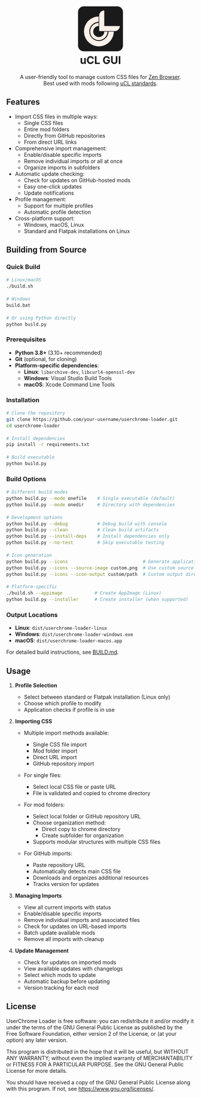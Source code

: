 <h1 align="center">
  <img width="120" height="120" src="assets/icon.svg">
  <br>
  uCL GUI
</h1>

<p align="center">
A user-friendly tool to manage custom CSS files for <a href="https://zen-browser.app/">Zen Browser</a>.<br>
Best used with mods following <a href="https://github.com/greeeen-dev/userchrome-loader/">uCL standards</a>.
</p>

## Features

- Import CSS files in multiple ways:
  - Single CSS files
  - Entire mod folders
  - Directly from GitHub repositories
  - From direct URL links
- Comprehensive import management:
  - Enable/disable specific imports
  - Remove individual imports or all at once
  - Organize imports in subfolders
- Automatic update checking:
  - Check for updates on GitHub-hosted mods
  - Easy one-click updates
  - Update notifications
- Profile management:
  - Support for multiple profiles
  - Automatic profile detection
- Cross-platform support:
  - Windows, macOS, Linux
  - Standard and Flatpak installations on Linux

## Building from Source

### Quick Build

```bash
# Linux/macOS
./build.sh

# Windows
build.bat

# Or using Python directly
python build.py
```

### Prerequisites

- **Python 3.8+** (3.10+ recommended)
- **Git** (optional, for cloning)
- **Platform-specific dependencies**:
  - **Linux**: `libarchive-dev`, `libcurl4-openssl-dev`
  - **Windows**: Visual Studio Build Tools
  - **macOS**: Xcode Command Line Tools

### Installation

```bash
# Clone the repository
git clone https://github.com/your-username/userchrome-loader.git
cd userchrome-loader

# Install dependencies
pip install -r requirements.txt

# Build executable
python build.py
```

### Build Options

```bash
# Different build modes
python build.py --mode onefile    # Single executable (default)
python build.py --mode onedir     # Directory with dependencies

# Development options
python build.py --debug           # Debug build with console
python build.py --clean           # Clean build artifacts
python build.py --install-deps    # Install dependencies only
python build.py --no-test         # Skip executable testing

# Icon generation
python build.py --icons                            # Generate application icons
python build.py --icons --source-image custom.png  # Use custom source image
python build.py --icons --icon-output custom/path  # Custom output directory

# Platform-specific
./build.sh --appimage            # Create AppImage (Linux)
python build.py --installer      # Create installer (when supported)
```

### Output Locations

- **Linux**: `dist/userchrome-loader-linux`
- **Windows**: `dist/userchrome-loader-windows.exe`
- **macOS**: `dist/userchrome-loader-macos.app`

For detailed build instructions, see [BUILD.md](BUILD.md).

## Usage

1. **Profile Selection**
   - Select between standard or Flatpak installation (Linux only)
   - Choose which profile to modify
   - Application checks if profile is in use

2. **Importing CSS**
   - Multiple import methods available:
     - Single CSS file import
     - Mod folder import
     - Direct URL import
     - GitHub repository import

   - For single files:
     - Select local CSS file or paste URL
     - File is validated and copied to chrome directory

   - For mod folders:
     - Select local folder or GitHub repository URL
     - Choose organization method:
       - Direct copy to chrome directory
       - Create subfolder for organization
     - Supports modular structures with multiple CSS files

   - For GitHub imports:
     - Paste repository URL
     - Automatically detects main CSS file
     - Downloads and organizes additional resources
     - Tracks version for updates

3. **Managing Imports**
   - View all current imports with status
   - Enable/disable specific imports
   - Remove individual imports and associated files
   - Check for updates on URL-based imports
   - Batch update available mods
   - Remove all imports with cleanup

4. **Update Management**
   - Check for updates on imported mods
   - View available updates with changelogs
   - Select which mods to update
   - Automatic backup before updating
   - Version tracking for each mod

## License

UserChrome Loader is free software: you can redistribute it and/or modify
it under the terms of the GNU General Public License as published by
the Free Software Foundation, either version 2 of the License, or
(at your option) any later version.

This program is distributed in the hope that it will be useful,
but WITHOUT ANY WARRANTY; without even the implied warranty of
MERCHANTABILITY or FITNESS FOR A PARTICULAR PURPOSE. See the
GNU General Public License for more details.

You should have received a copy of the GNU General Public License
along with this program. If not, see <https://www.gnu.org/licenses/>.
